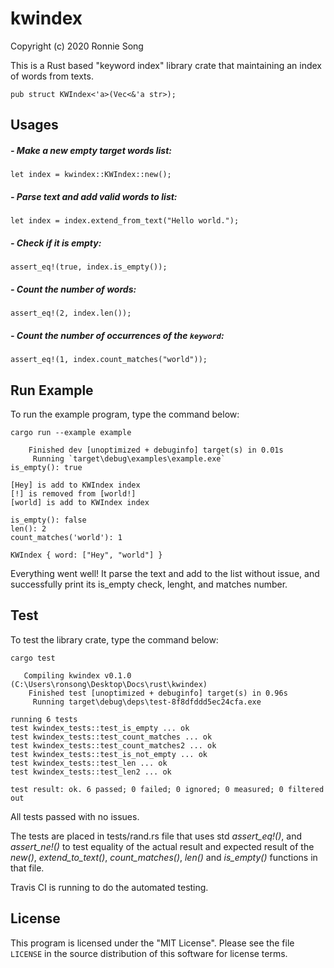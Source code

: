# kwindex

Copyright (c) 2020 Ronnie Song

This is a Rust based "keyword index" library crate that maintaining an index of words from texts.

`pub struct KWIndex<'a>(Vec<&'a str>);`

## Usages

##### - Make a new empty target words list:
```
let index = kwindex::KWIndex::new();
```

##### - Parse text and add valid words to list:
```
let index = index.extend_from_text("Hello world.");
```

##### - Check if it is empty:
```
assert_eq!(true, index.is_empty());
```

##### - Count the number of words:
```
assert_eq!(2, index.len());
```

##### - Count the number of occurrences of the `keyword`:
```
assert_eq!(1, index.count_matches("world"));
```

## Run Example
To run the example program, type the command below:
```
cargo run --example example
```
```
    Finished dev [unoptimized + debuginfo] target(s) in 0.01s
     Running `target\debug\examples\example.exe`
is_empty(): true

[Hey] is add to KWIndex index
[!] is removed from [world!]
[world] is add to KWIndex index

is_empty(): false
len(): 2
count_matches('world'): 1

KWIndex { word: ["Hey", "world"] }
```
Everything went well! It parse the text and add to the list without issue, and successfully print its is_empty check, lenght, and matches number.

## Test
To test the library crate, type the command below:
```
cargo test
```

```
   Compiling kwindex v0.1.0 (C:\Users\ronsong\Desktop\Docs\rust\kwindex)
    Finished test [unoptimized + debuginfo] target(s) in 0.96s
     Running target\debug\deps\test-8f8dfddd5ec24cfa.exe

running 6 tests
test kwindex_tests::test_is_empty ... ok
test kwindex_tests::test_count_matches ... ok
test kwindex_tests::test_count_matches2 ... ok
test kwindex_tests::test_is_not_empty ... ok
test kwindex_tests::test_len ... ok
test kwindex_tests::test_len2 ... ok

test result: ok. 6 passed; 0 failed; 0 ignored; 0 measured; 0 filtered out
```

All tests passed with no issues.

The tests are placed in tests/rand.rs file that uses std *assert_eq!()*, and *assert_ne!()* to test equality of the actual result and expected result of the *new()*, *extend_to_text()*, *count_matches()*, *len()* and *is_empty()* functions in that file.

Travis CI is running to do the automated testing.

## License

This program is licensed under the "MIT License".  Please
see the file `LICENSE` in the source distribution of this
software for license terms.
